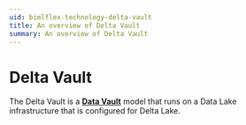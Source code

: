 ```yaml
---
uid: bimlflex-technology-delta-vault
title: An overview of Delta Vault
summary: An overview of Delta Vault
---
```


# Delta Vault

The Delta Vault is a [**Data Vault**](xref:bimlflex-data-vault-index) model that runs on a Data Lake infrastructure that is configured for Delta Lake.
